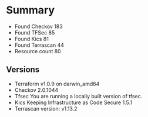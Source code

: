 # Summary

- Found Checkov 183
- Found TFSec 85
- Found Kics 81
- Found Terrascan 44
- Resource count 80

## Versions

- Terraform v1.0.9
on darwin_amd64
- Checkov 2.0.1044
- Tfsec You are running a locally built version of tfsec.
- Kics Keeping Infrastructure as Code Secure 1.5.1
- Terrascan version: v1.13.2
